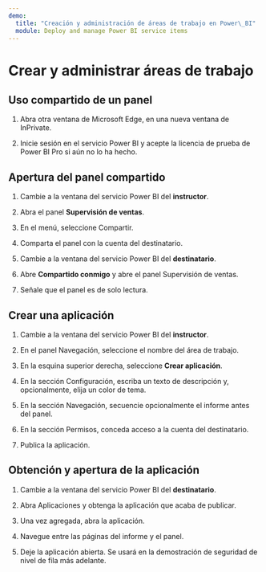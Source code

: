 ```yaml
---
demo:
  title: "Creación y administración de áreas de trabajo en Power\_BI"
  module: Deploy and manage Power BI service items
---
```


# Crear y administrar áreas de trabajo

## Uso compartido de un panel

1. Abra otra ventana de Microsoft Edge, en una nueva ventana de InPrivate.

1. Inicie sesión en el servicio Power BI y acepte la licencia de prueba de Power BI Pro si aún no lo ha hecho.

## Apertura del panel compartido

1. Cambie a la ventana del servicio Power BI del **instructor**.

1. Abra el panel **Supervisión de ventas**.

1. En el menú, seleccione Compartir.

1. Comparta el panel con la cuenta del destinatario.

1. Cambie a la ventana del servicio Power BI del **destinatario**.

1. Abre **Compartido conmigo** y abre el panel Supervisión de ventas.

1. Señale que el panel es de solo lectura.

## Crear una aplicación

1. Cambie a la ventana del servicio Power BI del **instructor**.

1. En el panel Navegación, seleccione el nombre del área de trabajo.

1. En la esquina superior derecha, seleccione **Crear aplicación**.

1. En la sección Configuración, escriba un texto de descripción y, opcionalmente, elija un color de tema.

1. En la sección Navegación, secuencie opcionalmente el informe antes del panel.

1. En la sección Permisos, conceda acceso a la cuenta del destinatario.

1. Publica la aplicación.

## Obtención y apertura de la aplicación

1. Cambie a la ventana del servicio Power BI del **destinatario**.

1. Abra Aplicaciones y obtenga la aplicación que acaba de publicar.

1. Una vez agregada, abra la aplicación.

1. Navegue entre las páginas del informe y el panel.

1. Deje la aplicación abierta. Se usará en la demostración de seguridad de nivel de fila más adelante.
